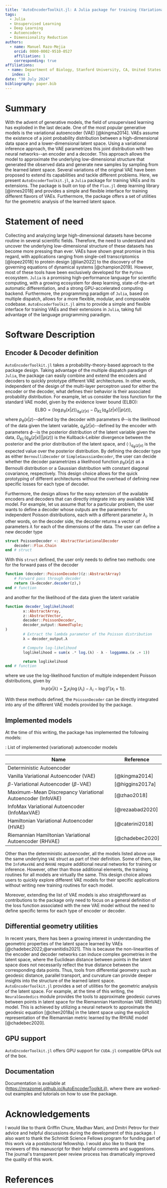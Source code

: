 ```yaml
---
title: 'AutoEncoderToolkit.jl: A Julia package for training (Variational) Autoencoders'
tags:
  - Julia
  - Unsupervised Learning
  - Deep Learning
  - Autoencoders
  - Dimensionality Reduction
authors:
  - name: Manuel Razo-Mejia
    orcid: 0000-0002-9510-0527
    affiliation: 1
    corresponding: true
affiliations:
 - name: Department of Biology, Stanford University, CA, United States of America
   index: 1
date: "30 July 2024"
bibliography: paper.bib
---
```


# Summary

With the advent of generative models, the field of unsupervised learning has
exploded in the last decade. One of the most popular generative models is the
variational autoencoder (VAE) [@kingma2014]. VAEs assume the existence of a
joint probability distribution between a high-dimensional data space and a
lower-dimensional latent space. Using a variational inference approach, the VAE
parametrizes this joint distribution with two neural networks--an encoder and a
decoder. This approach allows the model to approximate the underlying
low-dimensional structure that generated the observed data and generate new
samples by sampling from the learned latent space. Several variations of the
original VAE have been proposed to extend its capabilities and tackle different
problems. Here, we present `AutoEncoderToolkit.jl`, a `Julia` package for
training VAEs and its extensions. The package is built on top of the `Flux.jl`
deep learning library [@innes2018] and provides a simple and flexible interface
for training different flavors of VAEs. Furthermore, the package offers a set of
utilities for the geometric analysis of the learned latent space.

# Statement of need

Collecting and analyzing large high-dimensional datasets have become routine in
several scientific fields. Therefore, the need to understand and uncover the
underlying low-dimensional structure of these datasets has become more pressing
than ever. VAEs have shown great promise in this regard, with applications
ranging from single-cell transcriptomics [@lopez2018] to protein design
[@lian2022] to the discovery of the governing equations of dynamical systems
[@champion2019]. However, most of these tools have been exclusively developed
for the `Python` ecosystem. `Julia` is a promising high-performance language for
scientific computing, with a growing ecosystem for deep learning,
state-of-the-art automatic differentiation, and a strong GPU-accelerated
computing backend. Furthermore, the programming paradigm of `Julia`, based on
multiple dispatch, allows for a more flexible, modular, and composable codebase.
`AutoEncoderToolkit.jl` aims to provide a simple and flexible interface for
training VAEs and their extensions in `Julia`, taking full advantage of the
language programming paradigm.

# Software Description

## Encoder \& Decoder definition

`AutoEncoderToolkit.jl` takes a probability-theory-based approach to the package
design. Taking advantage of the multiple dispatch paradigm of `Julia`, the
package can easily combine and extend the encoders and decoders to quickly
prototype different VAE architectures. In other words, independent of the design
of the multi-layer perceptron used for either the encoder or the decoder, what
defines their behavior is their associated probability distribution. For
example, let us consider the loss function for the standard VAE model, given by
the evidence lower bound (ELBO): 
$$ 
\text{ELBO} = \left\langle \log p_\theta(x|z) \right\rangle_{q_\phi(z|x)} -
D_{KL}(q_\phi(z|x)
|| p(z)), 
\tag{1} 
$$ 
where $p_\theta(x|z)$--defined by the decoder with parameters $\theta$--is the
likelihood of the data given the latent variable, $q_\phi(z|x)$--defined by the
encoder with parameters $\phi$--is the posterior distribution of the latent
variable given the data, $D_{KL}(q_\phi(z|x) || p(z))$ is the Kullback-Leibler
divergence between the posterior and the prior distribution of the latent space,
and $\langle\cdot\rangle_{q_\phi(z|x)}$ is the expected value over the posterior
distribution. By defining the decoder type as either `BernoulliDecoder` or
`SimpleGaussianDecoder`, the user can decide whether the decoder parametrizes a
likelihood function $p_\theta(x|z)$ as a Bernoulli distribution or a Gaussian
distribution with constant diagonal covariance, respectively. This design choice
allows for the quick prototyping of different architectures without the overhead
of defining new specific losses for each type of decoder.

Furthermore, the design allows for the easy extension of the available encoders
and decoders that can directly integrate into any available VAE model. For
example, let us assume that for a particular problem, the user wants to define a
decoder whose outputs are the parameters for independent Poisson distributions,
each with a different parameter $\lambda_i$. In other words, on the decoder
side, the decoder returns a vector of parameters $\lambda$ for each of the
dimensions of the data. The user can define a new decoder type

```julia
struct PoissonDecoder <: AbstractVariationalDecoder
    decoder::Flux.Chain
end # struct
```

With this `struct` defined, the user only needs to define two methods: one for
the forward pass of the decoder

```julia
function (decoder::PoissonDecoder)(z::AbstractArray)
    # Forward pass through decoder
    return (λ=decoder.decoder(z),)
end # function
```

and another for the likelihood of the data given the latent variable

```julia
function decoder_loglikelihood(
        x::AbstractArray,
        z::AbstractVector,
        decoder::PoissonDecoder,
        decoder_output::NamedTuple;
)
        # Extract the lambda parameter of the Poisson distribution
        λ = decoder_output.λ

        # Compute log-likelihood
        loglikelihood = sum(x .* log.(λ) - λ - loggamma.(x .+ 1))

        return loglikelihood
end # function
```

where we use the log-likelihood function of multiple independent Poisson
distributions, given by
$$
\ln p(x|\lambda) = \sum_i x_i \log(\lambda_i) - 
\lambda_i - \log(\Gamma(x_i + 1)).
\tag{2}
$$

With these methods defined, the `PoissonDecoder` can be directly integrated into
any of the different VAE models provided by the package.

## Implemented models

At the time of this writing, the package has implemented the following models:

: List of implemented (variational) autoencoder models

| Name                                                       | Reference       |
| ---------------------------------------------------------- | --------------- |
| Deterministic Autoencoder                                  |                 |
| Vanilla Variational Autoencoder (VAE)                      | [@kingma2014]   |
| $\beta$-Variational Autoencoder ($\beta$-VAE)              | [@higgins2017a] |
| Maximum-Mean Discrepancy Variational Autoencoder (InfoVAE) | [@zhao2018]     |
| InfoMax Variational Autoencoder (InfoMaxVAE)               | [@rezaabad2020] |
| Hamiltonian Variational Autoencoder (HVAE)                 | [@caterini2018] |
| Riemannian Hamiltonian Variational Autoencoder (RHVAE)     | [@chadebec2020] |

Other than the deterministic autoencoder, all the models listed above use the
same underlying `VAE` struct as part of their definition. Some of them, like the
`InfoMaxVAE` and `RHVAE` require additional neural networks for training or
inference. However, other than those additional elements, the training routines
for all models are virtually the same. This design choice allows users to
quickly explore different VAE models for their specific applications without
writing new training routines for each model.

Moreover, extending the list of VAE models is also straightforward as
contributions to the package only need to focus on a general definition of the
loss function associated with the new VAE model without the need to define
specific terms for each type of encoder or decoder.

## Differential geometry utilities

In recent years, there has been a growing interest in understanding the
geometric properties of the latent space learned by VAEs
[@chadebec2022;@arvanitidis2021]. This is because the non-linearities of the
encoder and decoder networks can induce complex geometries in the latent space,
where the Euclidean distance between points in the latent space does not
necessarily reflect the true distance between the corresponding data points.
Thus, tools from differential geometry such as geodesic distance, parallel
transport, and curvature can provide deeper insights into the structure of the
learned latent space. `AutoEncoderToolkit.jl` provides a set of utilities for
the geometric analysis of the latent space. For example, at the time of this
writing, the `NeuralGeodedics` module provides the tools to approximate geodesic
curves between points in latent space for the Riemannian Hamiltonian VAE (RHVAE)
model. This is achieved by utilizing a neural network to approximate the
geodesic equation [@chen2018a] in the latent space using the explicit
representation of the Riemannian metric learned by the RHVAE model
[@chadebec2020].

## GPU support

`AutoEncoderToolkit.jl` offers GPU support for `CUDA.jl` compatible GPUs out of
the box. 

## Documentation

Documentation is available at
(https://mrazomej.github.io/AutoEncoderToolkit.jl), where there are worked-out
examples and tutorials on how to use the package.

# Acknowledgements

I would like to thank Griffin Chure, Madhav Mani, and Dmitri Petrov for their
advice and helpful discussions during the development of this package. I also
want to thank the Schmidt Science Fellows program for funding part of this work
via a postdoctoral fellowship. I would also like to thank the reviewers of this
manuscript for their helpful comments and suggestions. The journal's transparent
peer review process has dramatically improved the quality of this work.

# References